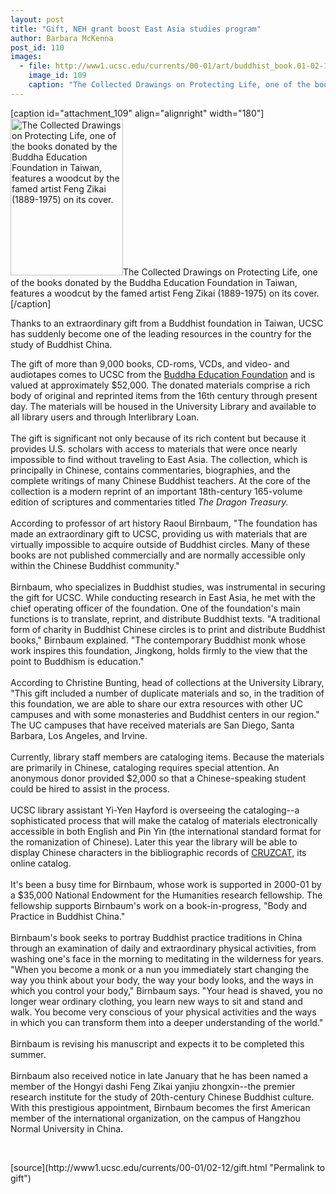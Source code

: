 ```yaml
---
layout: post
title: "Gift, NEH grant boost East Asia studies program"
author: Barbara McKenna
post_id: 110
images:
  - file: http://www1.ucsc.edu/currents/00-01/art/buddhist_book.01-02-12.180.jpg
    image_id: 109
    caption: "The Collected Drawings on Protecting Life, one of the books donated by the Buddha Education Foundation in Taiwan, features a woodcut by the famed artist Feng Zikai (1889-1975) on its cover."
---
```


[caption id="attachment_109" align="alignright" width="180"]<a href="http://localhost/mysite/wp-content/uploads/2001/02/buddhist_book.01-02-12.180.jpg"><img class="size-full wp-image-109" src="http://localhost/mysite/wp-content/uploads/2001/02/buddhist_book.01-02-12.180.jpg" alt="The Collected Drawings on Protecting Life, one of the books donated by the Buddha Education Foundation in Taiwan, features a woodcut by the famed artist Feng Zikai (1889-1975) on its cover." width="180" height="251" /></a>The Collected Drawings on Protecting Life, one of the books donated by the Buddha Education Foundation in Taiwan, features a woodcut by the famed artist Feng Zikai (1889-1975) on its cover.[/caption]
<p>
  Thanks to an extraordinary gift from a Buddhist foundation in Taiwan, UCSC has suddenly become one of the leading resources in the country for the study of Buddhist China.
</p>The gift of more than 9,000 books, CD-roms, VCDs, and video- and audiotapes comes to UCSC from the <a href="http://www.amtb.org.tw">Buddha Education Foundation</a> and is valued at approximately $52,000. The donated materials comprise a rich body of original and reprinted items from the 16th century through present day. The materials will be housed in the University Library and available to all library users and through Interlibrary Loan.<br>
<br>
The gift is significant not only because of its rich content but because it provides U.S. scholars with access to materials that were once nearly impossible to find without traveling to East Asia. The collection, which is principally in Chinese, contains commentaries, biographies, and the complete writings of many Chinese Buddhist teachers. At the core of the collection is a modern reprint of an important 18th-century 165-volume edition of scriptures and commentaries titled <i>The Dragon Treasury.</i><br>
<br>
According to professor of art history Raoul Birnbaum, "The foundation has made an extraordinary gift to UCSC, providing us with materials that are virtually impossible to acquire outside of Buddhist circles. Many of these books are not published commercially and are normally accessible only within the Chinese Buddhist community."<br>
<br>
Birnbaum, who specializes in Buddhist studies, was instrumental in securing the gift for UCSC. While conducting research in East Asia, he met with the chief operating officer of the foundation. One of the foundation's main functions is to translate, reprint, and distribute Buddhist texts. "A traditional form of charity in Buddhist Chinese circles is to print and distribute Buddhist books," Birnbaum explained. "The contemporary Buddhist monk whose work inspires this foundation, Jingkong, holds firmly to the view that the point to Buddhism is education."<br>
<br>
According to Christine Bunting, head of collections at the University Library, "This gift included a number of duplicate materials and so, in the tradition of this foundation, we are able to share our extra resources with other UC campuses and with some monasteries and Buddhist centers in our region." The UC campuses that have received materials are San Diego, Santa Barbara, Los Angeles, and Irvine.<br>
<br>
Currently, library staff members are cataloging items. Because the materials are primarily in Chinese, cataloging requires special attention. An anonymous donor provided $2,000 so that a Chinese-speaking student could be hired to assist in the process.<br>
<br>
UCSC library assistant Yi-Yen Hayford is overseeing the cataloging--a sophisticated process that will make the catalog of materials electronically accessible in both English and Pin Yin (the international standard format for the romanization of Chinese). Later this year the library will be able to display Chinese characters in the bibliographic records of <a href="http://cruzcat.ucsc.edu/">CRUZCAT,</a> its online catalog.<br>
<br>
It's been a busy time for Birnbaum, whose work is supported in 2000-01 by a $35,000 National Endowment for the Humanities research fellowship. The fellowship supports Birnbaum's work on a book-in-progress, "Body and Practice in Buddhist China."<br>
<br>
Birnbaum's book seeks to portray Buddhist practice traditions in China through an examination of daily and extraordinary physical activities, from washing one's face in the morning to meditating in the wilderness for years. "When you become a monk or a nun you immediately start changing the way you think about your body, the way your body looks, and the ways in which you control your body," Birnbaum says. "Your head is shaved, you no longer wear ordinary clothing, you learn new ways to sit and stand and walk. You become very conscious of your physical activities and the ways in which you can transform them into a deeper understanding of the world."<br>
<br>
Birnbaum is revising his manuscript and expects it to be completed this summer.<br>
<br>
Birnbaum also received notice in late January that he has been named a member of the Hongyi dashi Feng Zikai yanjiu zhongxin--the premier research institute for the study of 20th-century Chinese Buddhist culture. With this prestigious appointment, Birnbaum becomes the first American member of the international organization, on the campus of Hangzhou Normal University in China.
<p>
  <br>

</p>
[source](http://www1.ucsc.edu/currents/00-01/02-12/gift.html "Permalink to gift")
